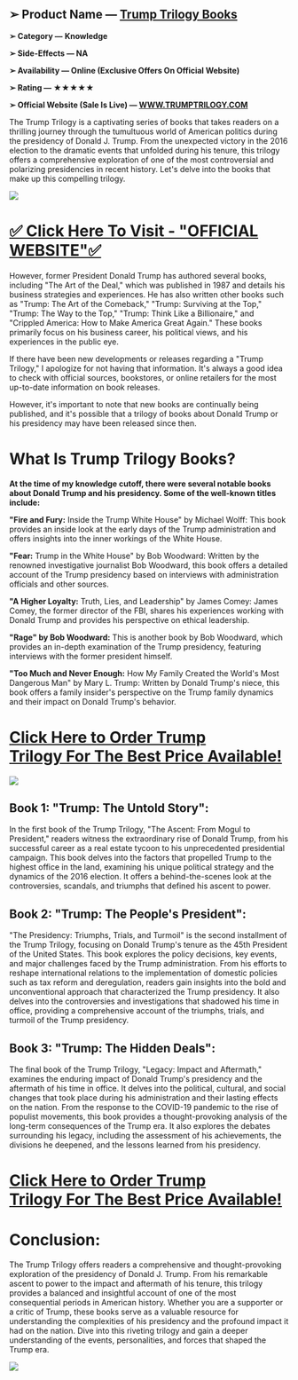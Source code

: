 **➢ Product Name —** [Trump Trilogy Books](https://www.facebook.com/people/Trump-Trilogy-Book/100092748473834/)
---------------------------------------------------------------------------------------------------------------

**➢ Category —** **Knowledge**

**➢ Side-Effects — NA**

**➢ Availability — Online (Exclusive Offers On Official Website)**

**➢ Rating — ★★★★★**

**➢ Official Website (Sale Is Live) — [WWW.TRUMPTRILOGY.COM](https://www.glitco.com/get-trump-trilogy-books)**

The Trump Trilogy is a captivating series of books that takes readers on a thrilling journey through the tumultuous world of American politics during the presidency of Donald J. Trump. From the unexpected victory in the 2016 election to the dramatic events that unfolded during his tenure, this trilogy offers a comprehensive exploration of one of the most controversial and polarizing presidencies in recent history. Let's delve into the books that make up this compelling trilogy.

[![](https://blogger.googleusercontent.com/img/b/R29vZ2xl/AVvXsEgldLKHxFm8zdumafLVF6s57gy19TiVu8hZeXOj0HD65Wp5HYLh5CFACA-bcbxMFEAQ_TJpCcAarVeAUMgKODcoVM0io-k82WtEFiAk2txiEPwvM8A1C2fwwOZuqw7SuhIfeU_3vuNorJi3rX-LVTve7QDV-SulhgN5L9a2JN1vZya94WSbjCTxZ3Ew/w640-h412/Screenshot%20(563).png)](https://www.glitco.com/get-trump-trilogy-books)

**[✅ Click Here To Visit - "OFFICIAL WEBSITE"✅](https://www.glitco.com/get-trump-trilogy-books)**
=================================================================================================

However, former President Donald Trump has authored several books, including "The Art of the Deal," which was published in 1987 and details his business strategies and experiences. He has also written other books such as "Trump: The Art of the Comeback," "Trump: Surviving at the Top," "Trump: The Way to the Top," "Trump: Think Like a Billionaire," and "Crippled America: How to Make America Great Again." These books primarily focus on his business career, his political views, and his experiences in the public eye.

If there have been new developments or releases regarding a "Trump Trilogy," I apologize for not having that information. It's always a good idea to check with official sources, bookstores, or online retailers for the most up-to-date information on book releases.

However, it's important to note that new books are continually being published, and it's possible that a trilogy of books about Donald Trump or his presidency may have been released since then.

**What Is Trump Trilogy Books?**
================================

**At the time of my knowledge cutoff, there were several notable books about Donald Trump and his presidency. Some of the well-known titles include:**

**"Fire and Fury:** Inside the Trump White House" by Michael Wolff: This book provides an inside look at the early days of the Trump administration and offers insights into the inner workings of the White House.

**"Fear:** Trump in the White House" by Bob Woodward: Written by the renowned investigative journalist Bob Woodward, this book offers a detailed account of the Trump presidency based on interviews with administration officials and other sources.

**"A Higher Loyalty:** Truth, Lies, and Leadership" by James Comey: James Comey, the former director of the FBI, shares his experiences working with Donald Trump and provides his perspective on ethical leadership.

**"Rage" by Bob Woodward:** This is another book by Bob Woodward, which provides an in-depth examination of the Trump presidency, featuring interviews with the former president himself.

**"Too Much and Never Enough:** How My Family Created the World's Most Dangerous Man" by Mary L. Trump: Written by Donald Trump's niece, this book offers a family insider's perspective on the Trump family dynamics and their impact on Donald Trump's behavior.

[Click Here to Order Trump Trilogy For The Best Price Available!](https://www.glitco.com/get-trump-trilogy-books)
=================================================================================================================

[![](https://blogger.googleusercontent.com/img/b/R29vZ2xl/AVvXsEhhi05f9PioNpzIKOlR4pSjKrkAEE94vLko1Kr1Fzaxdr-JmL3a2VsnmjdMIT2w8O4wZc0l0OUAyyUP-EuQwucP0YFArFzSF-_rUlrqYiL_a6Ru4mSvgTD4BRWhfh1vYD3FWFaOpBLNRXgi06aJHVvyv_HJ75B5enhe6yugrr3SvyeGJumJAAV4jOv8/w640-h492/Screenshot%20(566).png)](https://www.glitco.com/get-trump-trilogy-books)

**Book 1: "Trump: The Untold Story":**
--------------------------------------

In the first book of the Trump Trilogy, "The Ascent: From Mogul to President," readers witness the extraordinary rise of Donald Trump, from his successful career as a real estate tycoon to his unprecedented presidential campaign. This book delves into the factors that propelled Trump to the highest office in the land, examining his unique political strategy and the dynamics of the 2016 election. It offers a behind-the-scenes look at the controversies, scandals, and triumphs that defined his ascent to power.

**Book 2: "Trump: The People's President":**
--------------------------------------------

"The Presidency: Triumphs, Trials, and Turmoil" is the second installment of the Trump Trilogy, focusing on Donald Trump's tenure as the 45th President of the United States. This book explores the policy decisions, key events, and major challenges faced by the Trump administration. From his efforts to reshape international relations to the implementation of domestic policies such as tax reform and deregulation, readers gain insights into the bold and unconventional approach that characterized the Trump presidency. It also delves into the controversies and investigations that shadowed his time in office, providing a comprehensive account of the triumphs, trials, and turmoil of the Trump presidency.

**Book 3: "Trump: The Hidden Deals":**
--------------------------------------

The final book of the Trump Trilogy, "Legacy: Impact and Aftermath," examines the enduring impact of Donald Trump's presidency and the aftermath of his time in office. It delves into the political, cultural, and social changes that took place during his administration and their lasting effects on the nation. From the response to the COVID-19 pandemic to the rise of populist movements, this book provides a thought-provoking analysis of the long-term consequences of the Trump era. It also explores the debates surrounding his legacy, including the assessment of his achievements, the divisions he deepened, and the lessons learned from his presidency.

[Click Here to Order Trump Trilogy For The Best Price Available!](https://www.glitco.com/get-trump-trilogy-books)
=================================================================================================================

**Conclusion:**
===============

The Trump Trilogy offers readers a comprehensive and thought-provoking exploration of the presidency of Donald J. Trump. From his remarkable ascent to power to the impact and aftermath of his tenure, this trilogy provides a balanced and insightful account of one of the most consequential periods in American history. Whether you are a supporter or a critic of Trump, these books serve as a valuable resource for understanding the complexities of his presidency and the profound impact it had on the nation. Dive into this riveting trilogy and gain a deeper understanding of the events, personalities, and forces that shaped the Trump era.

[![](https://blogger.googleusercontent.com/img/b/R29vZ2xl/AVvXsEjO-7u2N1dNRWT_ZDSFrFP2k0nyZtby7iyvaJulXFm4XBHdR3iueGedTclQs8_b6Tqn6r66zqRXqhS4DGHSISRhDzAjgd05WVeCFu9dC_EPAOVP9EPeDKZGY9kVHhhTLKoiqv0tBQdA7XK0XU_ymDE94YR1f2jqCL5164RmpvkVb7btAuz9F3sVKAgb/w640-h344/Screenshot%20(567).png)](https://www.glitco.com/get-trump-trilogy-books)
